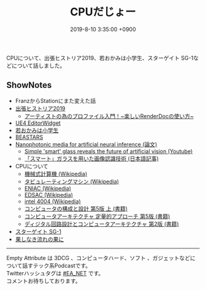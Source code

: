 ﻿---
actor_ids:
  - kou
  - hikaru
audio_file_path: /audio/14.mp3
audio_file_size: 55
date: 2019-8-10 3:35:00 +0900
description: CPUについて、出張ヒストリア2019、若おかみは小学生、スターゲイト SG-1などについて話しました
duration: "121:00"
layout: article
title: 14. CPUだじょー
---

CPUについて、出張ヒストリア2019、若おかみは小学生、スターゲイト SG-1などについて話しました。

## ShowNotes

- FranzからStationにまた変えた話
- [出張ヒストリア2019](http://historia.co.jp/archives/12449/)
    - [アーティストの為のプロファイル入門！~楽しいRenderDocの使い方~](https://www.slideshare.net/EpicGamesJapan/renderdoc)
- [UE4 EditorWidget](https://qiita.com/EGJ-Kaz_Okada/items/9f530db3b53d0fde3f20)
- [若おかみは小学生](https://www.waka-okami.jp/movie/) 
- [BEASTARS](https://www.akitashoten.co.jp/works/beastars/) 
- [Nanophotonic media for artificial neural inference (論文)](https://www.osapublishing.org/prj/fulltext.cfm?uri=prj-7-8-823&id=415059)
    - [Simple 'smart' glass reveals the future of artificial vision (Youtube)](https://www.youtube.com/watch?v=o4VruFS14NM)
    - [「スマート」ガラスを用いた画像認識技術 (日本語記事)](https://fabcross.jp/news/2019/20190807_smart-glass.html)
- CPUについて
    - [機械式計算機 (Wikipedia)](https://ja.wikipedia.org/wiki/%E6%A9%9F%E6%A2%B0%E5%BC%8F%E8%A8%88%E7%AE%97%E6%A9%9F)
    - [タビュレーティングマシン (Wikipedia)](https://ja.wikipedia.org/wiki/%E3%82%BF%E3%83%93%E3%83%A5%E3%83%AC%E3%83%BC%E3%83%86%E3%82%A3%E3%83%B3%E3%82%B0%E3%83%9E%E3%82%B7%E3%83%B3)
    - [ENIAC (Wikipedia)](https://ja.wikipedia.org/wiki/ENIAC)
    - [EDSAC (Wikipedia)](https://ja.wikipedia.org/wiki/EDSAC)
    - [intel 4004 (Wikipedia)](https://ja.wikipedia.org/wiki/Intel_4004)
    - [コンピュータの構成と設計 第5版 上 (書籍)](https://www.amazon.co.jp/dp/B00UJ42A0K/)
    - [コンピュータアーキテクチャ 定量的アプローチ 第5版 (書籍)](https://www.amazon.co.jp/dp/4798126233)
    - [ディジタル回路設計とコンピュータアーキテクチャ 第2版 (書籍)](https://www.amazon.co.jp/dp/)
- [スターゲイト SG-1](https://www.amazon.co.jp/dp/B000069I78)
- [果しなき流れの果に](https://www.amazon.co.jp/dp/B00W2ZRC5W)

---

Empty Attribute は 3DCG 、コンピュータハード、ソフト 、ガジェットなどについて話すテック系Podcastです。  
Twitterハッシュタグは [#EA_NET](https://twitter.com/intent/tweet?hashtags=EA_Net) です。  
コメントお待ちしております。